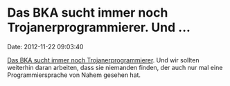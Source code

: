 Das BKA sucht immer noch Trojanerprogrammierer. Und \...
========================================================

Date: 2012-11-22 09:03:40

[Das BKA sucht immer noch
Trojanerprogrammierer](http://www.vsz.bund.de/SharedDocs/Stellenausschreibungen/030__GehobenerDienst/BKA__30__2012__28122012.html?__nnn=true).
Und wir sollten weiterhin daran arbeiten, dass sie niemanden finden, der
auch nur mal eine Programmiersprache von Nahem gesehen hat.
